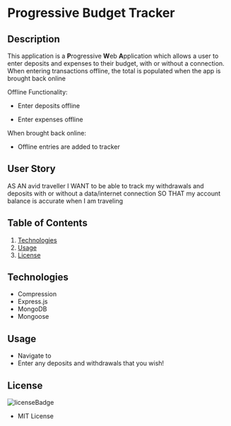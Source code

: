 # Progressive Budget Tracker

## Description

This application is a **P**rogressive **W**eb **A**pplication which allows a user to enter deposits and expenses to their budget, with or without a connection. When entering transactions offline, the total is populated when the app is brought back online

Offline Functionality:

- Enter deposits offline

- Enter expenses offline

When brought back online:

- Offline entries are added to tracker

## User Story

AS AN avid traveller
I WANT to be able to track my withdrawals and deposits with or without a data/internet connection
SO THAT my account balance is accurate when I am traveling

## Table of Contents

1. [Technologies](#technologies)
2. [Usage](#usage)
3. [License](#license)

## Technologies

<p id="technologies"></p>

- Compression
- Express.js
- MongoDB
- Mongoose

## Usage

<p id='usage'></p>

- Navigate to
- Enter any deposits and withdrawals that you wish!

## License

<p id='license'></p>

<img alt='licenseBadge' src='https://img.shields.io/badge/License-MIT License-BLUE'>
  
- MIT License
